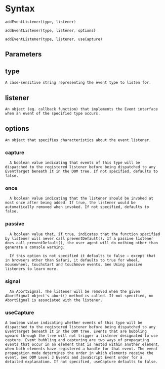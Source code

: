 # Syntax

`addEventListener(type, listener)`

`addEventListener(type, listener, options)`

`addEventListener(type, listener, useCapture)`

## Parameters

## type

    A case-sensitive string representing the event type to listen for.

## listener

    An object (eg. callback function) that implements the Event interface when an event of the specified type occurs.

## options

    An object that specifies characteristics about the event listener.

### capture

      A boolean value indicating that events of this type will be dispatched to the registered listener before being dispatched to any EventTarget beneath it in the DOM tree. If not specified, defaults to false.

### once

      A boolean value indicating that the listener should be invoked at most once after being added. If true, the listener would be automatically removed when invoked. If not specified, defaults to false.

### passive

      A boolean value that, if true, indicates that the function specified by listener will never call preventDefault(). If a passive listener does call preventDefault(), the user agent will do nothing other than generate a console warning.

      If this option is not specified it defaults to false – except that in browsers other than Safari, it defaults to true for wheel, mousewheel, touchstart and touchmove events. See Using passive listeners to learn more.

### signal

      An AbortSignal. The listener will be removed when the given AbortSignal object's abort() method is called. If not specified, no AbortSignal is associated with the listener.

### useCapture

    A boolean value indicating whether events of this type will be dispatched to the registered listener before being dispatched to any EventTarget beneath it in the DOM tree. Events that are bubbling upward through the tree will not trigger a listener designated to use capture. Event bubbling and capturing are two ways of propagating events that occur in an element that is nested within another element, when both elements have registered a handle for that event. The event propagation mode determines the order in which elements receive the event. See DOM Level 3 Events and JavaScript Event order for a detailed explanation. If not specified, useCapture defaults to false.
